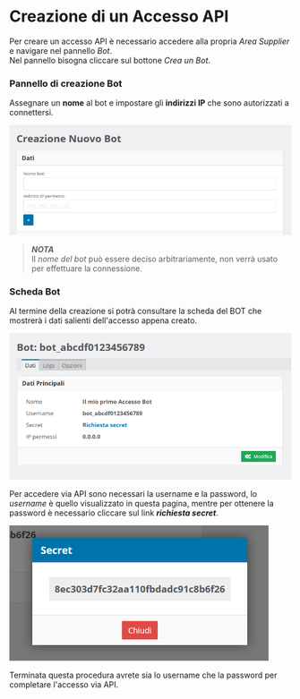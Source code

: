 # Creazione di un Accesso API
Per creare un accesso API è necessario accedere alla propria *Area  Supplier* e navigare nel pannello *Bot*.  
Nel pannello bisogna cliccare sul bottone *Crea un Bot*.

### Pannello di creazione Bot
Assegnare un **nome** al bot e impostare gli **indirizzi IP** che sono autorizzati a connettersi.

![Creazione Bot](./img/creazione-bot-1.png "Pannello di creazione BOT")

> **_NOTA_**  
> Il *nome del bot*  può essere deciso arbitrariamente, non verrà usato per effettuare la connessione.

### Scheda Bot
Al termine della creazione si potrà consultare la scheda del BOT che mostrerà i dati salienti dell'accesso appena creato.

![Scheda Bot](./img/creazione-bot-2.png "Scheda Dati BOT")

Per accedere via API sono necessari la username e la password, lo *username* è quello visualizzato in questa pagina, mentre per ottenere la password è necessario cliccare sul link ***richiesta secret***.

![Richiedi Secret](./img/creazione-bot-3.png "Richiesta Password")

Terminata questa procedura avrete sia lo username che la password per completare l'accesso via API.

